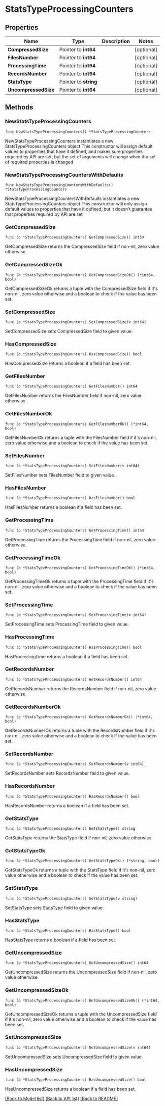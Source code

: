 # StatsTypeProcessingCounters

## Properties

Name | Type | Description | Notes
------------ | ------------- | ------------- | -------------
**CompressedSize** | Pointer to **int64** |  | [optional] 
**FilesNumber** | Pointer to **int64** |  | [optional] 
**ProcessingTime** | Pointer to **int64** |  | [optional] 
**RecordsNumber** | Pointer to **int64** |  | [optional] 
**StatsType** | Pointer to **string** |  | [optional] 
**UncompressedSize** | Pointer to **int64** |  | [optional] 

## Methods

### NewStatsTypeProcessingCounters

`func NewStatsTypeProcessingCounters() *StatsTypeProcessingCounters`

NewStatsTypeProcessingCounters instantiates a new StatsTypeProcessingCounters object
This constructor will assign default values to properties that have it defined,
and makes sure properties required by API are set, but the set of arguments
will change when the set of required properties is changed

### NewStatsTypeProcessingCountersWithDefaults

`func NewStatsTypeProcessingCountersWithDefaults() *StatsTypeProcessingCounters`

NewStatsTypeProcessingCountersWithDefaults instantiates a new StatsTypeProcessingCounters object
This constructor will only assign default values to properties that have it defined,
but it doesn't guarantee that properties required by API are set

### GetCompressedSize

`func (o *StatsTypeProcessingCounters) GetCompressedSize() int64`

GetCompressedSize returns the CompressedSize field if non-nil, zero value otherwise.

### GetCompressedSizeOk

`func (o *StatsTypeProcessingCounters) GetCompressedSizeOk() (*int64, bool)`

GetCompressedSizeOk returns a tuple with the CompressedSize field if it's non-nil, zero value otherwise
and a boolean to check if the value has been set.

### SetCompressedSize

`func (o *StatsTypeProcessingCounters) SetCompressedSize(v int64)`

SetCompressedSize sets CompressedSize field to given value.

### HasCompressedSize

`func (o *StatsTypeProcessingCounters) HasCompressedSize() bool`

HasCompressedSize returns a boolean if a field has been set.

### GetFilesNumber

`func (o *StatsTypeProcessingCounters) GetFilesNumber() int64`

GetFilesNumber returns the FilesNumber field if non-nil, zero value otherwise.

### GetFilesNumberOk

`func (o *StatsTypeProcessingCounters) GetFilesNumberOk() (*int64, bool)`

GetFilesNumberOk returns a tuple with the FilesNumber field if it's non-nil, zero value otherwise
and a boolean to check if the value has been set.

### SetFilesNumber

`func (o *StatsTypeProcessingCounters) SetFilesNumber(v int64)`

SetFilesNumber sets FilesNumber field to given value.

### HasFilesNumber

`func (o *StatsTypeProcessingCounters) HasFilesNumber() bool`

HasFilesNumber returns a boolean if a field has been set.

### GetProcessingTime

`func (o *StatsTypeProcessingCounters) GetProcessingTime() int64`

GetProcessingTime returns the ProcessingTime field if non-nil, zero value otherwise.

### GetProcessingTimeOk

`func (o *StatsTypeProcessingCounters) GetProcessingTimeOk() (*int64, bool)`

GetProcessingTimeOk returns a tuple with the ProcessingTime field if it's non-nil, zero value otherwise
and a boolean to check if the value has been set.

### SetProcessingTime

`func (o *StatsTypeProcessingCounters) SetProcessingTime(v int64)`

SetProcessingTime sets ProcessingTime field to given value.

### HasProcessingTime

`func (o *StatsTypeProcessingCounters) HasProcessingTime() bool`

HasProcessingTime returns a boolean if a field has been set.

### GetRecordsNumber

`func (o *StatsTypeProcessingCounters) GetRecordsNumber() int64`

GetRecordsNumber returns the RecordsNumber field if non-nil, zero value otherwise.

### GetRecordsNumberOk

`func (o *StatsTypeProcessingCounters) GetRecordsNumberOk() (*int64, bool)`

GetRecordsNumberOk returns a tuple with the RecordsNumber field if it's non-nil, zero value otherwise
and a boolean to check if the value has been set.

### SetRecordsNumber

`func (o *StatsTypeProcessingCounters) SetRecordsNumber(v int64)`

SetRecordsNumber sets RecordsNumber field to given value.

### HasRecordsNumber

`func (o *StatsTypeProcessingCounters) HasRecordsNumber() bool`

HasRecordsNumber returns a boolean if a field has been set.

### GetStatsType

`func (o *StatsTypeProcessingCounters) GetStatsType() string`

GetStatsType returns the StatsType field if non-nil, zero value otherwise.

### GetStatsTypeOk

`func (o *StatsTypeProcessingCounters) GetStatsTypeOk() (*string, bool)`

GetStatsTypeOk returns a tuple with the StatsType field if it's non-nil, zero value otherwise
and a boolean to check if the value has been set.

### SetStatsType

`func (o *StatsTypeProcessingCounters) SetStatsType(v string)`

SetStatsType sets StatsType field to given value.

### HasStatsType

`func (o *StatsTypeProcessingCounters) HasStatsType() bool`

HasStatsType returns a boolean if a field has been set.

### GetUncompressedSize

`func (o *StatsTypeProcessingCounters) GetUncompressedSize() int64`

GetUncompressedSize returns the UncompressedSize field if non-nil, zero value otherwise.

### GetUncompressedSizeOk

`func (o *StatsTypeProcessingCounters) GetUncompressedSizeOk() (*int64, bool)`

GetUncompressedSizeOk returns a tuple with the UncompressedSize field if it's non-nil, zero value otherwise
and a boolean to check if the value has been set.

### SetUncompressedSize

`func (o *StatsTypeProcessingCounters) SetUncompressedSize(v int64)`

SetUncompressedSize sets UncompressedSize field to given value.

### HasUncompressedSize

`func (o *StatsTypeProcessingCounters) HasUncompressedSize() bool`

HasUncompressedSize returns a boolean if a field has been set.


[[Back to Model list]](../README.md#documentation-for-models) [[Back to API list]](../README.md#documentation-for-api-endpoints) [[Back to README]](../README.md)


